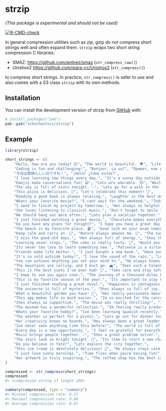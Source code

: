 
<!-- README.md is generated from README.Rmd. Please edit that file -->

# strzip

*(This package is experimental and should not be used)*

<!-- badges: start -->

[![R-CMD-check](https://github.com/schochastics/strzip/actions/workflows/R-CMD-check.yaml/badge.svg)](https://github.com/schochastics/strzip/actions/workflows/R-CMD-check.yaml)
<!-- badges: end -->

In general compression utilities such as zip, gzip do not compress short
strings well and often expand them. `strzip` wraps two short string
compression C libraries:

- SMAZ: <https://github.com/antirez/smaz> (`str_compress_raw()`)
- Unishox2 <https://github.com/siara-cc/Unishox2> (`str_compress()`)

to compress short strings. In practice, `str_compress()` is safer to use
and also comes with a S3 class `strzip` with its own methods.

## Installation

You can install the development version of strzip from
[GitHub](https://github.com/) with:

``` r
# install.packages("pak")
pak::pak("schochastics/strzip")
```

## Example

``` r
library(strzip)

short_strings <- c(
    "Hello, how are you today? 😊", "The world is beautiful. 🌍", "Life is full of surprises.",
    "Coding is fun and challenging!", "Bonjour, ça va?", "Привет, как дела?", "Ciao, come stai?",
    "今日は素晴らしい日ですね！", "¡Hola! ¿Cómo estás?",
    "I love learning new things every day.", "It's a sunny day outside. ☀️",
    "Emojis make conversations fun! 😄", "Cats are adorable. 🐱", "Would you like some coffee? ☕",
    "The sky is full of stars tonight. ✨", "Lets go for a walk in the park.", "Do you enjoy traveling? ✈️",
    "This pizza is delicious. 🍕", "Let's celebrate this moment! 🎉",
    "Reading a good book is always relaxing.", "Laughter is the best medicine. 😂",
    "Whats your favorite movie?", "I cant wait for the weekend.", "Today is going to be a good day!",
    "I need to finish my project by tomorrow.", "Hes always so helpful and kind.",
    "She loves listening to classical music.", "Don't forget to smile today! 😊", "Do you enjoy working out?",
    "We should hang out more often.", "Lets plan a vacation together.",
    "I just finished watching a great movie.", "Chocolate makes everything better. 🍫",
    "Do you have any plans for tonight?", "I hope you have a great day!",
    "The beach is my favorite place. 🏖️", "Good luck on your exam tomorrow!",
    "Keep calm and carry on. 💪", "Nature always amazes me. 🌲", "The sunset was breathtaking. 🌅",
    "I miss the good old days.", "Hes always full of energy.", "Shes the smartest person I know.",
    "Learning never stops.", "The cake is really tasty. 🎂", "Would you like to join us for dinner?",
    "Its never too late to learn something new.", "Patience is a virtue.", "Family is everything.",
    "Friends make life better.", "I just bought a new book.", "Have you seen this new show?",
    "It's so cold outside today!", "I love the sound of the rain.", "Lets meet at the café later.",
    "You can achieve anything you set your mind to.", "He always knows how to make people laugh.",
    "The mountains are calling, and I must go. 🏔️", "Shes such a talented artist.",
    "This is the best sushi I've ever had! 🍣", "Take care and stay safe.",
    "I hope to see you again soon.", "The journey of a thousand miles begins with a single step.",
    "This is my favorite season of the year.", "Its important to stay hydrated. 💧",
    "I just finished reading a great novel.", "Happiness is contagious.",
    "The universe is full of mysteries.", "Shes always so full of joy. 🌟",
    "What a beautiful garden you have! 🌻", "Hes really passionate about his work.",
    "This app makes life so much easier.", "Im so excited for the concert! 🎵",
    "Shes always so supportive.", "The movie was really thrilling!", "I love trying new recipes.",
    "The museum has a wonderful collection.", "Im feeling really productive today.",
    "Whats your favorite hobby?", "Ive been learning Spanish recently.",
    "The weather is perfect for a picnic.", "Lets go out for dinner tonight.",
    "Her creativity knows no bounds.", "Hes always been a great leader.",
    "Ive never seen anything like this before!", "The world is full of possibilities.",
    "Every day is a new opportunity.", "I feel so grateful for everything.",
    "Music brings people together. 🎶", "Shes a great problem solver.",
    "The stars look so bright tonight. 🌠", "Its time to start a new chapter.",
    "Do you believe in fate?", "Lets explore the city together.",
    "This ice cream is absolutely delicious! 🍦", "He always stays calm under pressure.",
    "I just love sunny mornings.", "Time flies when youre having fun!",
    "Her artwork is truly inspiring.", "The coffee shop has the best cappuccino. ☕"
)

compressed <- str_compress(short_strings)
compressed
#> <compressed string of length 100>

summary(compressed, type = "summary")
#> Minimal compression rate: 0.57 
#> Maximal compression rate: 0.88 
#> Average compression rate: 0.67
```
